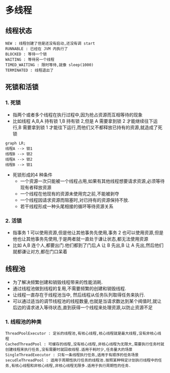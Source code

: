 # 多线程

## 线程状态

```properties
NEW : 线程创建了但是还没有启动,还没有调 start
RUNNABLE : 已经在 JVM 内执行了
BLOCKED : 等待一个锁
WAITING : 等待另一个线程
TIMED_WAITING : 限时等待,就像 sleep(1000)
TERMINATED : 线程退出了
```
## 死锁和活锁
### 1. 死锁
- 指两个或者多个线程在执行过程中,因为抢占资源而互相等待的现象
- 比如线程 A,B,A 持有锁 1,B 持有锁 2,但是 A 需要拿到锁 2 才能继续往下运行,B 需要拿到锁 1 才能往下运行,而他们又不都释放已持有的资源,就造成了死锁


```mermaid
graph LR;
线程A --> 锁1
线程B --> 锁2
线程A --> 锁2
线程B --> 锁1
```
    
- 死锁形成的4 种条件
    - 一个资源一次只能被一个线程占用,如果有其他线程想要请求资源,必须等待现有者释放资源
    - 一个线程在他现有的资源未使用完之前,不能被剥夺
    - 一个线程因请求资源而阻塞时,对已持有的资源保持不放.
    - 若干线程形成一种头尾相接的循环等待资源关系

    
### 2. 活锁
- 指事务 1 可以使用资源,但是他让其他事务先使用,事务 2 也可以使用资源,但是他也让其他事务先使用,于是两者就一直处于谦让状态,都无法使用资源
- 比如 A,B 连个人,都要出门.他们都到了门后,A 让 B 先出,B 让 A 先出,然后他们就都谦让对方,都在门口呆着



## 线程池
- 为了解决频繁创建和销毁线程带来的性能消耗.
- 通过线程池做到线程的复用,不需要频繁的创建和销毁线程.
- 让线程一直存在于线程池当中, 然后线程从任务队列取得任务来执行.
- 可以通过适当的调节线程池的线程数量,也就是当请求数达到某个阀值时,就让后边的请求进入等待状态,直到获得一个线程来处理资源,以防止资源不足

### 1. 线程池的种类

```properties
ThreadPoolExecutor : 定长的线程池,有核心线程,核心线程就是最大线程,没有非核心线程
CachedThreadPool : 可缓存的线程,没有核心线程,非核心线程为无限大,需要执行任务时就创建线程来执行任务,没有需要时就回收线程.适用于耗时少,任务量大的场景
SingleThreadExecutor : 只有一条线程执行任务,适用于有顺序的任务场景
secudleThreadPool : 适用于周期性执行任务的线程池.按照某种特定计划执行线程中的任务,有核心线程和非核心线程,非核心线程无限多.适用于执行周期性的任务.
```